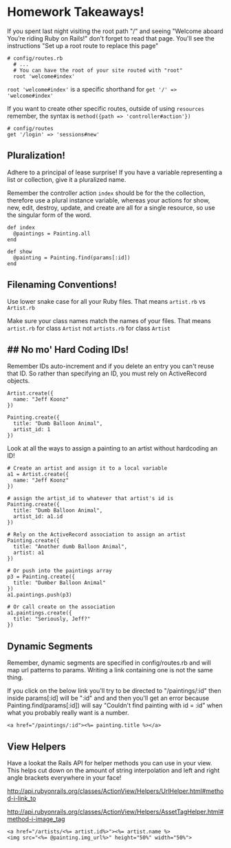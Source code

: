 # Homework Takeaways!

If you spent last night visiting the root path "/" and seeing "Welcome aboard
You’re riding Ruby on Rails!" don't forget to read that page. You'll see the
instructions "Set up a root route to replace this page"

```
# config/routes.rb
  # ...
  # You can have the root of your site routed with "root"
  root 'welcome#index'
```

`root 'welcome#index'` is a specific shorthand for `get '/' => 'welcome#index'`

If you want to create other specific routes, outside of using `resources` remember,
the syntax is `method({path => 'controller#action'})`

```
# config/routes
get '/login' => 'sessions#new'
```

## Pluralization!

Adhere to a principal of lease surprise! If you have a variable representing a
list or collection, give it a pluralized name.

Remember the controller action `index` should be for the the collection, therefore
use a plural instance variable, whereas your actions for show, new, edit, destroy, update,
and create are all for a single resource, so use the singular form of the word.

```
def index
  @paintings = Painting.all
end

def show
  @painting = Painting.find(params[:id])
end
```

## Filenaming Conventions!

Use lower snake case for all your Ruby files. That means `artist.rb` vs `Artist.rb`

Make sure your class names match the names of your files. That means `artist.rb` for
class `Artist` not `artists.rb` for class `Artist`

## ## No mo' Hard Coding IDs!

Remember IDs auto-increment and if you delete an entry you can't reuse that ID.
So rather than specifying an ID, you must rely on ActiveRecord objects.

```
Artist.create({
  name: "Jeff Koonz"
})

Painting.create({
  title: "Dumb Balloon Animal",
  artist_id: 1
})
```

Look at all the ways to assign a painting to an artist without hardcoding an ID!

```
# Create an artist and assign it to a local variable
a1 = Artist.create({
  name: "Jeff Koonz"
})

# assign the artist_id to whatever that artist's id is
Painting.create({
  title: "Dumb Balloon Animal",
  artist_id: a1.id
})

# Rely on the ActiveRecord association to assign an artist
Painting.create({
  title: "Another dumb Balloon Animal",
  artist: a1
})

# Or push into the paintings array
p3 = Painting.create({
  title: "Dumber Balloon Animal"
})
a1.paintings.push(p3)

# Or call create on the association
a1.paintings.create({
  title: "Seriously, Jeff?"
})
```

## Dynamic Segments

Remember, dynamic segments are specified in config/routes.rb and will map
url patterns to params. Writing a link containing one is not the same thing.

If you click on the below link you'll try to be directed to "/paintings/:id" then
inside params[:id] will be ":id" and and then you'll get an error because
Painting.find(params[:id]) will say "Couldn't find painting with id = :id" when
what you probably really want is a number.

```
<a href="/paintings/:id"><%= painting.title %></a>
```

## View Helpers

Have a lookat the Rails API for helper methods you can use in your view. This helps
cut down on the amount of string interpolation and left and right angle brackets everywhere in your face!

http://api.rubyonrails.org/classes/ActionView/Helpers/UrlHelper.html#method-i-link_to

http://api.rubyonrails.org/classes/ActionView/Helpers/AssetTagHelper.html#method-i-image_tag


```
<a href="/artists/<%= artist.id%>"><%= artist.name %>
<img src="<%= @painting.img_url%>" height="50%" width="50%">
```
